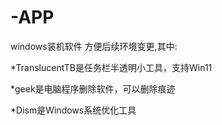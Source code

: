 # -APP
windows装机软件
方便后续环境变更,其中:
  
  *TranslucentTB是任务栏半透明小工具，支持Win11
  
  *geek是电脑程序删除软件，可以删除痕迹
  
  *Dism是Windows系统优化工具
